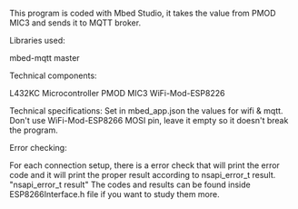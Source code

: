 This program is coded with Mbed Studio, it takes the value from PMOD MIC3 and sends it to MQTT broker.

Libraries used:
 
mbed-mqtt master

Technical components:

L432KC Microcontroller
PMOD MIC3
WiFi-Mod-ESP8226


Technical specifications:
Set in mbed_app.json the values for wifi & mqtt.
Don't use WiFi-Mod-ESP8266 MOSI pin, leave it empty so it doesn't break the program.

Error checking:

For each connection setup, there is a error check that will print the error code and it will print the proper result according to nsapi_error_t result.
"nsapi_error_t result" The codes and results can be found inside ESP8266Interface.h file if you want to study them more.
